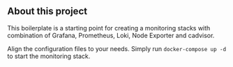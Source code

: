 ## About this project

This boilerplate is a starting point for creating a monitoring stacks with combination of Grafana, Prometheus, Loki, Node Exporter and cadvisor.

Align the configuration files to your needs. Simply run `docker-compose up -d` to start the monitoring stack. 



